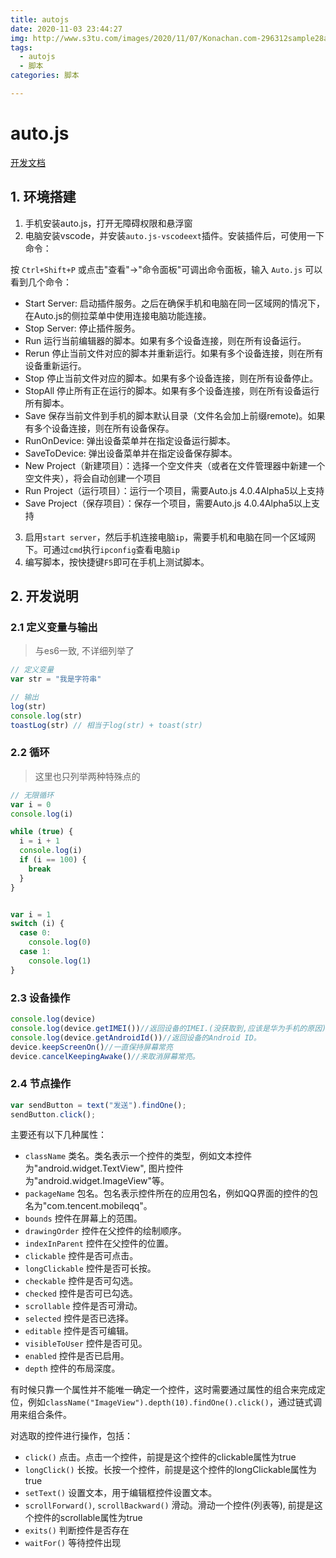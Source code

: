 ```yaml
---
title: autojs
date: 2020-11-03 23:44:27
img: http://www.s3tu.com/images/2020/11/07/Konachan.com-296312sample28a8b.jpg
tags: 
  - autojs
  - 脚本
categories: 脚本

---
```



# auto.js

[开发文档](https://hyb1996.github.io/AutoJs-Docs/#/)



## 1. 环境搭建



1. 手机安装auto.js，打开无障碍权限和悬浮窗
2. 电脑安装vscode，并安装`auto.js-vscodeext`插件。安装插件后，可使用一下命令：

按 `Ctrl+Shift+P` 或点击"查看"->"命令面板"可调出命令面板，输入 `Auto.js` 可以看到几个命令：

- Start Server: 启动插件服务。之后在确保手机和电脑在同一区域网的情况下，在Auto.js的侧拉菜单中使用连接电脑功能连接。
- Stop Server: 停止插件服务。
- Run 运行当前编辑器的脚本。如果有多个设备连接，则在所有设备运行。
- Rerun 停止当前文件对应的脚本并重新运行。如果有多个设备连接，则在所有设备重新运行。
- Stop 停止当前文件对应的脚本。如果有多个设备连接，则在所有设备停止。
- StopAll 停止所有正在运行的脚本。如果有多个设备连接，则在所有设备运行所有脚本。
- Save 保存当前文件到手机的脚本默认目录（文件名会加上前缀remote)。如果有多个设备连接，则在所有设备保存。
- RunOnDevice: 弹出设备菜单并在指定设备运行脚本。
- SaveToDevice: 弹出设备菜单并在指定设备保存脚本。
- New Project（新建项目）：选择一个空文件夹（或者在文件管理器中新建一个空文件夹），将会自动创建一个项目
- Run Project（运行项目）：运行一个项目，需要Auto.js 4.0.4Alpha5以上支持
- Save Project（保存项目）：保存一个项目，需要Auto.js 4.0.4Alpha5以上支持

3. 启用`start server`，然后手机连接电脑`ip`，需要手机和电脑在同一个区域网下。可通过`cmd`执行`ipconfig`查看电脑`ip`
4. 编写脚本，按快捷键`F5`即可在手机上测试脚本。



## 2. 开发说明

### 2.1 定义变量与输出

> 与es6一致, 不详细列举了

```javascript
// 定义变量
var str = "我是字符串"

// 输出
log(str)
console.log(str)
toastLog(str) // 相当于log(str) + toast(str)
```

### 2.2 循环

> 这里也只列举两种特殊点的

```javascript
// 无限循环
var i = 0
console.log(i)

while (true) {
  i = i + 1
  console.log(i)
  if (i == 100) {
    break
  }
}


var i = 1
switch (i) {
  case 0:
    console.log(0)
  case 1:
    console.log(1)
}
```

### 2.3 设备操作

```javascript
console.log(device)
console.log(device.getIMEI())//返回设备的IMEI.(没获取到,应该是华为手机的原因)
console.log(device.getAndroidId())//返回设备的Android ID。
device.keepScreenOn()//一直保持屏幕常亮
device.cancelKeepingAwake()//来取消屏幕常亮。
```

### 2.4 节点操作

```javascript
var sendButton = text("发送").findOne();
sendButton.click();
```

主要还有以下几种属性：

- `className` 类名。类名表示一个控件的类型，例如文本控件为"android.widget.TextView", 图片控件为"android.widget.ImageView"等。
- `packageName` 包名。包名表示控件所在的应用包名，例如QQ界面的控件的包名为"com.tencent.mobileqq"。
- `bounds` 控件在屏幕上的范围。
- `drawingOrder` 控件在父控件的绘制顺序。
- `indexInParent` 控件在父控件的位置。
- `clickable` 控件是否可点击。
- `longClickable` 控件是否可长按。
- `checkable` 控件是否可勾选。
- `checked` 控件是否可已勾选。
- `scrollable` 控件是否可滑动。
- `selected` 控件是否已选择。
- `editable` 控件是否可编辑。
- `visibleToUser` 控件是否可见。
- `enabled` 控件是否已启用。
- `depth` 控件的布局深度。



 有时候只靠一个属性并不能唯一确定一个控件，这时需要通过属性的组合来完成定位，例如`className("ImageView").depth(10).findOne().click()`，通过链式调用来组合条件。 



对选取的控件进行操作，包括：

- `click()` 点击。点击一个控件，前提是这个控件的clickable属性为true
- `longClick()` 长按。长按一个控件，前提是这个控件的longClickable属性为true
- `setText()` 设置文本，用于编辑框控件设置文本。
- `scrollForward()`, `scrollBackward()` 滑动。滑动一个控件(列表等), 前提是这个控件的scrollable属性为true
- `exits()` 判断控件是否存在
- `waitFor()` 等待控件出现

